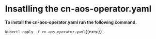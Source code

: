 # Insatlling the cn-aos-operator.yaml

**To install the cn-aos-operator.yaml run the following command.**   

`kubectl apply -f cn-aos-operator.yaml`{{exec}}


